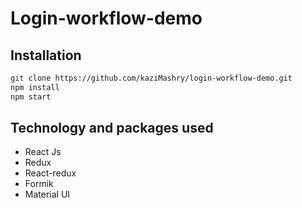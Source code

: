 # Login-workflow-demo

## Installation
```bash
git clone https://github.com/kaziMashry/login-workflow-demo.git
npm install
npm start
```

## Technology and packages used
 - React Js
 - Redux
 - React-redux
 - Formik
 - Material UI
